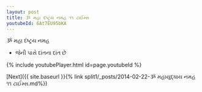 ```yaml
---
layout: post
title: ૐ મહા દંષ્ટ્રય નમહ ૧૧ ટાઈમ્સ
youtubeId: 6At7EU95bKA
---
```

 
 
 ૐ મહા દંષ્ટ્રય નમહ  
 
 -  જેની પાસે દાંતના દાંત છે 
 
  
 
  
 
 
 
 
 
 


{% include youtubePlayer.html id=page.youtubeId %}
 
[Next]({{ site.baseurl }}{% link  split1/_posts/2014-02-22-ૐ મહાયુદ્ધાય નમહ ૧૧ ટાઈમ્સ.md%})
 
